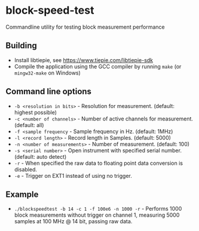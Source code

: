 # block-speed-test
Commandline utility for testing block measurement performance

## Building
- Install libtiepie, see https://www.tiepie.com/libtiepie-sdk
- Compile the application using the GCC compiler by running `make` (or `mingw32-make` on Windows)

## Command line options
- `-b <resolution in bits>` - Resolution for measurement. (default: highest possible)
- `-c <number of channels>` - Number of active channels for measurement. (default: all)
- `-f <sample frequency` - Sample frequency in Hz. (default: 1MHz)
- `-l <record length>` - Record length in Samples. (default: 5000)
- `-n <number of measurements>` - Number of measurement. (default: 100)
- `-s <serial number>` - Open instrument with specified serial number. (default: auto detect)
- `-r` - When specified the raw data to floating point data conversion is disabled.
- `-e` - Trigger on EXT1 instead of using no trigger.

## Example
- `./blockspeedtest -b 14 -c 1 -f 100e6 -n 1000 -r` - Performs 1000 block measurements without trigger on channel 1, measuring 5000 samples at 100 MHz @ 14 bit, passing raw data.
